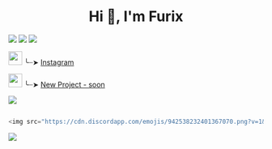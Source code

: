 <h1 align="center">Hi 👋, I'm Furix</h1>
<img src="https://media.discordapp.net/attachments/750576681281912873/919577111264641073/image0-11.gif">

<img src="https://media.discordapp.net/attachments/736335636394541076/947519615070773258/8.gif">

<img src="https://media.discordapp.net/attachments/750576681281912873/919577111264641073/image0-11.gif">


<img src='https://media.discordapp.net/attachments/750576652290883584/947566409993564220/bannerstory_instagram.gif' width='27'> ╰┈➤ [Instagram](https://instagram.com/furix.js)

<img src='https://media.discordapp.net/attachments/750576652290883584/947569948010627092/22moon.gif' width='27'> ╰┈➤ [New Project - soon](https://soon)

<img src="https://media.discordapp.net/attachments/750576681281912873/919577111264641073/image0-11.gif">

```go

<img src="https://cdn.discordapp.com/emojis/942538232401367070.png?v=1&size=64">・Want to reach? Add furix#1324 on discord

```

<img align="center" src="https://discord.c99.nl/widget/theme-2/722485544625504368.png"/>

